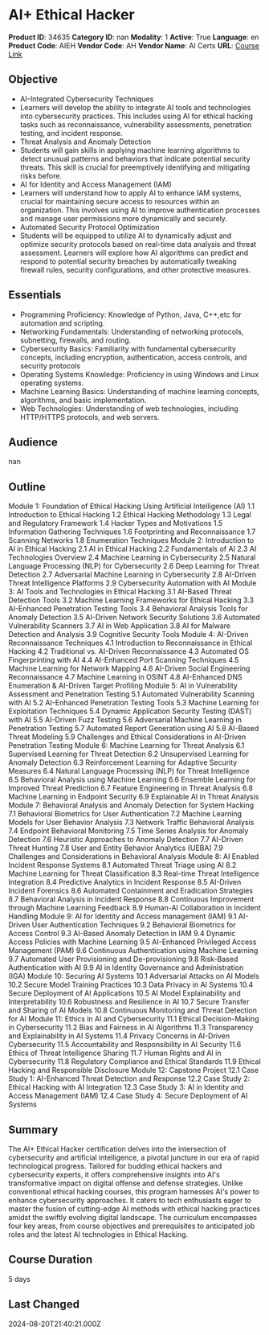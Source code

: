 # AI+ Ethical Hacker

**Product ID**: 34635
**Category ID**: nan
**Modality**: 1
**Active**: True
**Language**: en
**Product Code**: AIEH
**Vendor Code**: AH
**Vendor Name**: AI Certs
**URL**: [Course Link](https://www.fastlaneus.com/course/ah-aieh)

## Objective
- AI-Integrated Cybersecurity Techniques
- Learners will develop the ability to integrate AI tools and technologies into cybersecurity practices. This includes using AI for ethical hacking tasks such as reconnaissance, vulnerability assessments, penetration testing, and incident response.
- Threat Analysis and Anomaly Detection
- Students will gain skills in applying machine learning algorithms to detect unusual patterns and behaviors that indicate potential security threats. This skill is crucial for preemptively identifying and mitigating risks before.
- AI for Identity and Access Management (IAM)
- Learners will understand how to apply AI to enhance IAM systems, crucial for maintaining secure access to resources within an organization. This involves using AI to improve authentication processes and manage user permissions more dynamically and securely.
- Automated Security Protocol Optimization
- Students will be equipped to utilize AI to dynamically adjust and optimize security protocols based on real-time data analysis and threat assessment. Learners will explore how AI algorithms can predict and respond to potential security breaches by automatically tweaking firewall rules, security configurations, and other protective measures.

## Essentials
- Programming Proficiency: Knowledge of Python, Java, C++,etc for automation and scripting.
- Networking Fundamentals: Understanding of networking protocols, subnetting, firewalls, and routing.
- Cybersecurity Basics: Familiarity with fundamental cybersecurity concepts, including encryption, authentication, access controls, and security protocols
- Operating Systems Knowledge: Proficiency in using Windows and Linux operating systems.
- Machine Learning Basics: Understanding of machine learning concepts, algorithms, and basic implementation.
- Web Technologies: Understanding of web technologies, including HTTP/HTTPS protocols, and web servers.

## Audience
nan

## Outline
Module 1: Foundation of Ethical Hacking Using Artificial Intelligence (AI)
1.1 Introduction to Ethical Hacking
1.2 Ethical Hacking Methodology
1.3 Legal and Regulatory Framework
1.4 Hacker Types and Motivations
1.5 Information Gathering Techniques
1.6 Footprinting and Reconnaissance
1.7 Scanning Networks
1.8 Enumeration Techniques
Module 2: Introduction to AI in Ethical Hacking
2.1 AI in Ethical Hacking
2.2 Fundamentals of AI
2.3 AI Technologies Overview
2.4 Machine Learning in Cybersecurity
2.5 Natural Language Processing (NLP) for Cybersecurity
2.6 Deep Learning for Threat Detection
2.7 Adversarial Machine Learning in Cybersecurity
2.8 AI-Driven Threat Intelligence Platforms
2.9 Cybersecurity Automation with AI
Module 3: AI Tools and Technologies in Ethical Hacking
3.1 AI-Based Threat Detection Tools
3.2 Machine Learning Frameworks for Ethical Hacking
3.3 AI-Enhanced Penetration Testing Tools
3.4 Behavioral Analysis Tools for Anomaly Detection
3.5 AI-Driven Network Security Solutions
3.6 Automated Vulnerability Scanners
3.7 AI in Web Application
3.8 AI for Malware Detection and Analysis
3.9 Cognitive Security Tools
Module 4: AI-Driven Reconnaissance Techniques
4.1 Introduction to Reconnaissance in Ethical Hacking
4.2 Traditional vs. AI-Driven Reconnaissance
4.3 Automated OS Fingerprinting with AI
4.4 AI-Enhanced Port Scanning Techniques
4.5 Machine Learning for Network Mapping
4.6 AI-Driven Social Engineering Reconnaissance
4.7 Machine Learning in OSINT
4.8 AI-Enhanced DNS Enumeration & AI-Driven Target Profiling
Module 5: AI in Vulnerability Assessment and Penetration Testing
5.1 Automated Vulnerability Scanning with AI
5.2 AI-Enhanced Penetration Testing Tools
5.3 Machine Learning for Exploitation Techniques
5.4 Dynamic Application Security Testing (DAST) with AI
5.5 AI-Driven Fuzz Testing
5.6 Adversarial Machine Learning in Penetration Testing
5.7 Automated Report Generation using AI
5.8 AI-Based Threat Modeling
5.9 Challenges and Ethical Considerations in AI-Driven Penetration Testing
Module 6: Machine Learning for Threat Analysis
6.1 Supervised Learning for Threat Detection
6.2 Unsupervised Learning for Anomaly Detection
6.3 Reinforcement Learning for Adaptive Security Measures
6.4 Natural Language Processing (NLP) for Threat Intelligence
6.5 Behavioral Analysis using Machine Learning
6.6 Ensemble Learning for Improved Threat Prediction
6.7 Feature Engineering in Threat Analysis
6.8 Machine Learning in Endpoint Security
6.9 Explainable AI in Threat Analysis
Module 7: Behavioral Analysis and Anomaly Detection for System Hacking
7.1 Behavioral Biometrics for User Authentication
7.2 Machine Learning Models for User Behavior Analysis
7.3 Network Traffic Behavioral Analysis
7.4 Endpoint Behavioral Monitoring
7.5 Time Series Analysis for Anomaly Detection
7.6 Heuristic Approaches to Anomaly Detection
7.7 AI-Driven Threat Hunting
7.8 User and Entity Behavior Analytics (UEBA)
7.9 Challenges and Considerations in Behavioral Analysis
Module 8: AI Enabled Incident Response Systems
8.1 Automated Threat Triage using AI
8.2 Machine Learning for Threat Classification
8.3 Real-time Threat Intelligence Integration
8.4 Predictive Analytics in Incident Response
8.5 AI-Driven Incident Forensics
8.6 Automated Containment and Eradication Strategies
8.7 Behavioral Analysis in Incident Response
8.8 Continuous Improvement through Machine Learning Feedback
8.9 Human-AI Collaboration in Incident Handling
Module 9: AI for Identity and Access management (IAM)
9.1 AI-Driven User Authentication Techniques
9.2 Behavioral Biometrics for Access Control
9.3 AI-Based Anomaly Detection in IAM
9.4 Dynamic Access Policies with Machine Learning
9.5 AI-Enhanced Privileged Access Management (PAM)
9.6 Continuous Authentication using Machine Learning
9.7 Automated User Provisioning and De-provisioning
9.8 Risk-Based Authentication with AI
9.9 AI in Identity Governance and Administration (IGA)
Module 10: Securing AI Systems
10.1 Adversarial Attacks on AI Models
10.2 Secure Model Training Practices
10.3 Data Privacy in AI Systems
10.4 Secure Deployment of AI Applications
10.5 AI Model Explainability and Interpretability
10.6 Robustness and Resilience in AI
10.7 Secure Transfer and Sharing of AI Models
10.8 Continuous Monitoring and Threat Detection for AI
Module 11: Ethics in AI and Cybersecurity
11.1 Ethical Decision-Making in Cybersecurity
11.2 Bias and Fairness in AI Algorithms
11.3 Transparency and Explainability in AI Systems
11.4 Privacy Concerns in AI-Driven Cybersecurity
11.5 Accountability and Responsibility in AI Security
11.6 Ethics of Threat Intelligence Sharing
11.7 Human Rights and AI in Cybersecurity
11.8 Regulatory Compliance and Ethical Standards
11.9 Ethical Hacking and Responsible Disclosure
Module 12: Capstone Project
12.1 Case Study 1: AI-Enhanced Threat Detection and Response
12.2 Case Study 2: Ethical Hacking with AI Integration
12.3 Case Study 3: AI in Identity and Access Management (IAM)
12.4 Case Study 4: Secure Deployment of AI Systems

## Summary
The AI+ Ethical Hacker certification delves into the intersection of cybersecurity and artificial intelligence, a pivotal juncture in our era of rapid technological progress. Tailored for budding ethical hackers and cybersecurity experts, it offers comprehensive insights into AI's transformative impact on digital offense and defense strategies. Unlike conventional ethical hacking courses, this program harnesses AI's power to enhance cybersecurity approaches. It caters to tech enthusiasts eager to master the fusion of cutting-edge AI methods with ethical hacking practices amidst the swiftly evolving digital landscape. The curriculum encompasses four key areas, from course objectives and prerequisites to anticipated job roles and the latest AI technologies in Ethical Hacking.

## Course Duration
5 days

## Last Changed
2024-08-20T21:40:21.000Z
